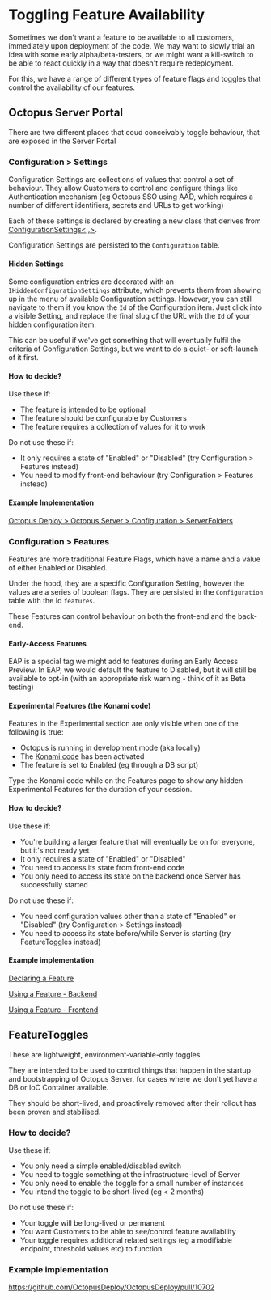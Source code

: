 # Toggling Feature Availability
Sometimes we don't want a feature to be available to all customers, immediately upon deployment of the code. We may want to slowly trial an idea with some early alpha/beta-testers, or we might want a kill-switch to be able to react quickly in a way that doesn't require redeployment.

For this, we have a range of different types of feature flags and toggles that control the availability of our features.

## Octopus Server Portal
There are two different places that coud conceivably toggle behaviour, that are exposed in the Server Portal

### Configuration > Settings
Configuration Settings are collections of values that control a set of behaviour. They allow Customers to control and configure things like Authentication mechanism (eg Octopus SSO using AAD, which requires a number of different identifiers, secrets and URLs to get working)

Each of these settings is declared by creating a new class that derives from [ConfigurationSettings<,,>](https://github.com/OctopusDeploy/ServerExtensibility/blob/8f7387ccf824972af3ac6bde8568f379bb8987c7/source/Server.Extensibility/Extensions/Infrastructure/Configuration/ConfigurationSettings.cs).

Configuration Settings are persisted to the `Configuration` table.

#### Hidden Settings
Some configuration entries are decorated with an `IHiddenConfigurationSettings` attribute, which prevents them from showing up in the menu of available Configuration settings. However, you can still navigate to them if you know the `Id` of the Configuration item. Just click into a visible Setting, and replace the final slug of the URL with the `Id` of your hidden configuration item.

This can be useful if we've got something that will eventually fulfil the criteria of Configuration Settings, but we want to do a quiet- or soft-launch of it first.

#### How to decide?
Use these if:
* The feature is intended to be optional
* The feature should be configurable by Customers
* The feature requires a collection of values for it to work

Do not use these if:
* It only requires a state of "Enabled" or "Disabled" (try Configuration > Features instead)
* You need to modify front-end behaviour (try Configuration > Features instead)

#### Example Implementation
[Octopus Deploy > Octopus.Server > Configuration > ServerFolders](https://github.com/OctopusDeploy/OctopusDeploy/blob/f4cf807e07869c1d0956fa83e6ec01af20a3ba67/source/Octopus.Server/Configuration/ServerFolders/ServerFoldersConfigurationSettings.cs)

### Configuration > Features
Features are more traditional Feature Flags, which have a name and a value of either Enabled or Disabled.

Under the hood, they are a specific Configuration Setting, however the values are a series of boolean flags. They are persisted in the `Configuration` table with the Id `features`.

These Features can control behaviour on both the front-end and the back-end.

#### Early-Access Features
EAP is a special tag we might add to features during an Early Access Preview. In EAP, we would default the feature to Disabled, but it will still be available to opt-in (with an appropriate risk warning - think of it as Beta testing)

#### Experimental Features (the Konami code)
Features in the Experimental section are only visible when one of the following is true:

* Octopus is running in development mode (aka locally)
* The [Konami code](https://en.wikipedia.org/wiki/Konami_Code) has been activated
* The feature is set to Enabled (eg through a DB script)

Type the Konami code while on the Features page to show any hidden Experimental Features for the duration of your session.

#### How to decide?
Use these if:
* You're building a larger feature that will eventually be on for everyone, but it's not ready yet
* It only requires a state of "Enabled" or "Disabled"
* You need to access its state from front-end code
* You only need to access its state on the backend once Server has successfully started

Do not use these if:
* You need configuration values other than a state of "Enabled" or "Disabled" (try Configuration > Settings instead)
* You need to access its state before/while Server is starting (try FeatureToggles instead)

#### Example implementation
[Declaring a Feature](https://github.com/OctopusDeploy/OctopusDeploy/blob/50085b8222b6f6086923233325ae769714ab6ea0/source/Octopus.Core/Model/Features/FeaturesConfiguration.cs)

[Using a Feature - Backend](https://github.com/OctopusDeploy/OctopusDeploy/blob/0893e0bfd9150d84d91d4f9bb880fe57eb6b03e9/source/Octopus.Server/Web/Api/Actions/ActionTemplates/ActionTemplatesSearchResponder.cs#L62-L65)

[Using a Feature - Frontend](https://github.com/OctopusDeploy/OctopusDeploy/blob/f6da6dba40f4b974e74efb92ee07af107f8c09e2/newportal/app/areas/configuration/components/FeaturesLayout/FeaturesLayout.tsx#L172-L174)

## FeatureToggles
These are lightweight, environment-variable-only toggles. 

They are intended to be used to control things that happen in the startup and bootstrapping of Octopus Server, for cases where we don't yet have a DB or IoC Container available. 

They should be short-lived, and proactively removed after their rollout has been proven and stabilised.

### How to decide?
Use these if:
* You only need a simple enabled/disabled switch
* You need to toggle something at the infrastructure-level of Server
* You only need to enable the toggle for a small number of instances
* You intend the toggle to be short-lived (eg < 2 months)

Do not use these if:
* Your toggle will be long-lived or permanent
* You want Customers to be able to see/control feature availability
* Your toggle requires additional related settings (eg a modifiable endpoint, threshold values etc) to function

### Example implementation
https://github.com/OctopusDeploy/OctopusDeploy/pull/10702
